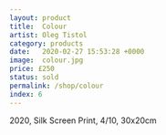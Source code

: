 ```yaml
---
layout: product
title:  Colour
artist: Oleg Tistol
category: products
date:   2020-02-27 15:53:28 +0000
image:  colour.jpg
price: £250
status: sold
permalink: /shop/colour
index: 6
---
```

2020, Silk Screen Print, 4/10, 30x20cm
